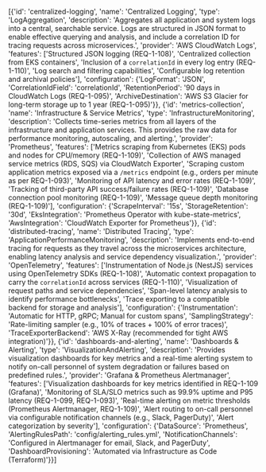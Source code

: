 [{'id': 'centralized-logging', 'name': 'Centralized Logging', 'type': 'LogAggregation', 'description': 'Aggregates all application and system logs into a central, searchable service. Logs are structured in JSON format to enable effective querying and analysis, and include a correlation ID for tracing requests across microservices.', 'provider': 'AWS CloudWatch Logs', 'features': ['Structured JSON logging (REQ-1-108)', 'Centralized collection from EKS containers', 'Inclusion of a `correlationId` in every log entry (REQ-1-110)', 'Log search and filtering capabilities', 'Configurable log retention and archival policies'], 'configuration': {'LogFormat': 'JSON', 'CorrelationIdField': 'correlationId', 'RetentionPeriod': '90 days in CloudWatch Logs (REQ-1-095)', 'ArchiveDestination': 'AWS S3 Glacier for long-term storage up to 1 year (REQ-1-095)'}}, {'id': 'metrics-collection', 'name': 'Infrastructure & Service Metrics', 'type': 'InfrastructureMonitoring', 'description': 'Collects time-series metrics from all layers of the infrastructure and application services. This provides the raw data for performance monitoring, autoscaling, and alerting.', 'provider': 'Prometheus', 'features': ['Metrics scraping from Kubernetes (EKS) pods and nodes for CPU/memory (REQ-1-109)', 'Collection of AWS managed service metrics (RDS, SQS) via CloudWatch Exporter', 'Scraping custom application metrics exposed via a `/metrics` endpoint (e.g., orders per minute as per REQ-1-093)', 'Monitoring of API latency and error rates (REQ-1-109)', 'Tracking of third-party API success/failure rates (REQ-1-109)', 'Database connection pool monitoring (REQ-1-109)', 'Message queue depth monitoring (REQ-1-109)'], 'configuration': {'ScrapeInterval': '15s', 'StorageRetention': '30d', 'EksIntegration': 'Prometheus Operator with kube-state-metrics', 'AwsIntegration': 'CloudWatch Exporter for Prometheus'}}, {'id': 'distributed-tracing', 'name': 'Distributed Tracing', 'type': 'ApplicationPerformanceMonitoring', 'description': 'Implements end-to-end tracing for requests as they travel across the microservices architecture, enabling latency analysis and service dependency visualization.', 'provider': 'OpenTelemetry', 'features': ['Instrumentation of Node.js (NestJS) services using OpenTelemetry SDKs (REQ-1-108)', 'Automatic context propagation to carry the `correlationId` across services (REQ-1-110)', 'Visualization of request paths and service dependencies', 'Span-level latency analysis to identify performance bottlenecks', 'Trace exporting to a compatible backend for storage and analysis'], 'configuration': {'Instrumentation': 'Automatic for HTTP, gRPC; Manual for custom spans', 'SamplingStrategy': 'Rate-limiting sampler (e.g., 10% of traces + 100% of error traces)', 'TraceExporterBackend': 'AWS X-Ray (recommended for tight AWS integration)'}}, {'id': 'dashboards-and-alerting', 'name': 'Dashboards & Alerting', 'type': 'VisualizationAndAlerting', 'description': 'Provides visualization dashboards for key metrics and a real-time alerting system to notify on-call personnel of system degradation or failures based on predefined rules.', 'provider': 'Grafana & Prometheus Alertmanager', 'features': ['Visualization dashboards for key metrics identified in REQ-1-109 (Grafana)', 'Monitoring of SLA/SLO metrics such as 99.9% uptime and P95 latency (REQ-1-099, REQ-1-093)', 'Real-time alerting on metric thresholds (Prometheus Alertmanager, REQ-1-109)', 'Alert routing to on-call personnel via configurable notification channels (e.g., Slack, PagerDuty)', 'Alert categorization by severity'], 'configuration': {'DataSource': 'Prometheus', 'AlertingRulesPath': 'config/alerting_rules.yml', 'NotificationChannels': 'Configured in Alertmanager for email, Slack, and PagerDuty', 'DashboardProvisioning': 'Automated via Infrastructure as Code (Terraform)'}}]

